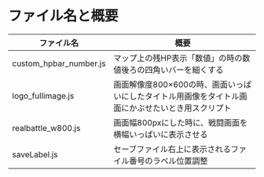 # ファイル名と概要
|ファイル名 |概要 |
|---|---|
|custom_hpbar_number.js|マップ上の残HP表示「数値」の時の数値後ろの四角いバーを細くする|
|logo_fullimage.js|画面解像度800×600の時、画面いっぱいにしたタイトル用画像をタイトル画面にかぶせたいとき用スクリプト|
|realbattle_w800.js|画面幅800pxにした時に、戦闘画面を横幅いっぱいに表示させる|
|saveLabel.js|セーブファイル右上に表示されるファイル番号のラベル位置調整|
